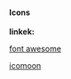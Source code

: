 #### Icons

**linkek:**

[font awesome](https://fontawesome.com/start)

[icomoon](https://icomoon.io/)
